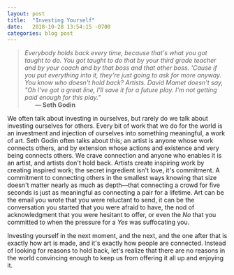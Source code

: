 ```yaml
---
layout: post
title:  "Investing Yourself"
date:   2018-10-28 13:54:15 -0700
categories: blog post
---
```


> *Everybody holds back every time, because that's what you got taught to do. You got taught to do that by your third grade teacher and by your coach and by that boss and that other boss. 'Cause if you put everything into it, they're just going to ask for more anyway. You know who doesn't hold back? Artists. David Mamet doesn't say, "Oh I've got a great line, I'll save it for a future play. I'm not getting paid enough for this play."* 
 <br>&nbsp;&nbsp;&nbsp;&nbsp;&nbsp;&nbsp;__&mdash; Seth Godin__

 We often talk about investing in ourselves, but rarely do we talk about investing ourselves for others. Every bit of work that we do for the world is an investment and injection of ourselves into something meaningful, a work of art. Seth Godin often talks about this; an artist is anyone whose work connects others, and by extension whose actions and existence and very being connects others. We crave connection and anyone who enables it is an artist, and artists don't hold back. Artists create inspiring work by creating inspired work; the secret ingredient isn't love, it's commitment. A commitment to connecting others in the smallest ways knowing that size doesn't matter nearly as much as depth—that connecting a crowd for five seconds is just as meaningful as connecting a pair for a lifetime. Art can be the email you wrote that you were reluctant to send, it can be the conversation you started that you were afraid to have, the nod of acknowledgment that you were hesitant to offer, or even the *No* that you committed to when the pressure for a *Yes* was suffocating you. 

 Investing yourself in the next moment, and the next, and the one after that is exactly how art is made, and it's exactly how people are connected. Instead of looking for reasons to hold back, let's realize that there are no reasons in the world convincing enough to keep us from offering it all up and enjoying it. 